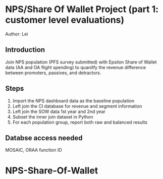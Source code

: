 # NPS/Share Of Wallet Project (part 1: customer level evaluations)
Author:
Lei

## Introduction
Join NPS population (PFS survey submitted) with Epsilon Share of Wallet data (AA and OA flight spending) to quanitfy the revenue difference between promoters, passives, and detractors. 

## Steps

1. Import the NPS dashboard data as the baseline population
2. Left join the CI database for revenue and segment information
3. Left join the SOW data 1st year and 2nd year
4. Subset the inner join dataset in Python
5. For each population group, report both raw and balanced results 

## Databse access needed
MOSAIC, ORAA function ID


# NPS-Share-Of-Wallet
